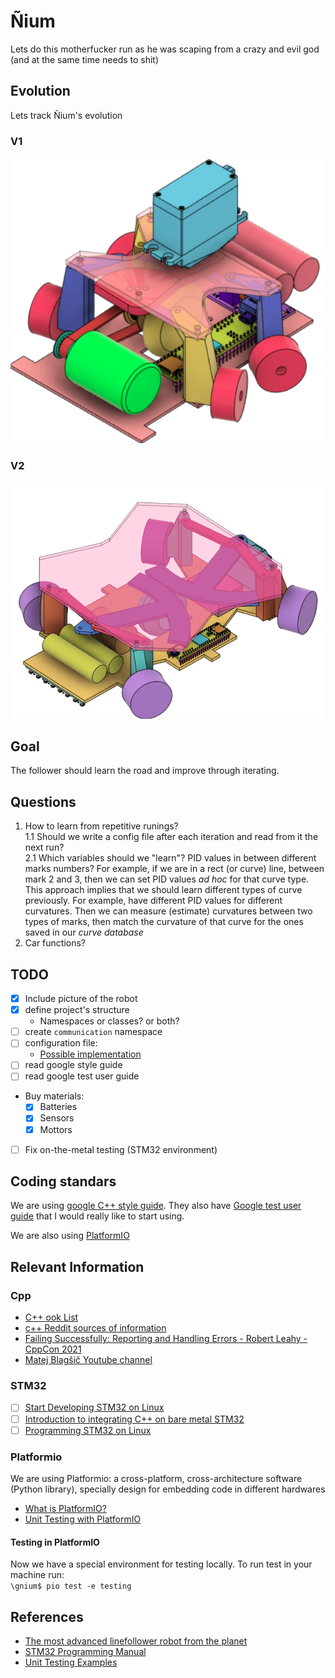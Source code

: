 # Ñium
Lets do this motherfucker run as he was scaping from a crazy and evil god (and at the same time needs to shit)

## Evolution
Lets track Ñium's evolution

### V1

![](img/gnium_v1.png)

### V2
![](img/gnium_v2.png)

## Goal
The follower should learn the road and improve through iterating.

## Questions
1. How to learn from repetitive runings?  
   1.1 Should we write a config file after each iteration and read from it the next run?  
   2.1 Which variables should we "learn"? PID values in between different marks numbers?
       For example, if we are in a rect (or curve) line, between mark 2 and 3, then we can set PID values *ad hoc* for that curve type. This approach implies that we should learn different types of curve previously. For example, have different PID values for different curvatures. Then we can measure (estimate) curvatures between two types of marks, then match the curvature of that curve for the ones saved in our *curve database*  
2. Car functions?

## TODO
- [X] Include picture of the robot
- [X] define project's structure
  + Namespaces or classes? or both?
- [ ] create `communication` namespace
- [ ] configuration file:
    + [Possible implementation](https://www.daniweb.com/programming/software-development/threads/185995/how-do-i-make-a-config-file)
- [ ] read google style guide
- [ ] read google test user guide
- Buy materials:
  + [X] Batteries 
  + [X] Sensors 
  + [X] Mottors
- [ ] Fix on-the-metal testing (STM32 environment)
## Coding standars
We are using [google C++ style guide](https://google.github.io/styleguide/cppguide.html).
They also have [Google test user guide](https://google.github.io/googletest/) that I would really like to start using.

We are also using [PlatformIO](https://docs.platformio.org/en/latest/what-is-platformio.html)

## Relevant Information
### Cpp
- [C++ ook List](https://stackoverflow.com/questions/388242/the-definitive-c-book-guide-and-list)
- [c++ Reddit sources of information](https://www.reddit.com/r/Python/comments/2xpjg9/whats_the_best_ways_to_learn_c_for_a_professional/)
- [Failing Successfully: Reporting and Handling Errors - Robert Leahy - CppCon 2021](https://www.youtube.com/watch?v=dQaRLmM7KKk)
- [Matej Blagšič Youtube channel](https://www.youtube.com/user/4Polha/videos)
### STM32
- [ ] [Start Developing STM32 on Linux](https://www.instructables.com/Start-Developing-STM32-on-Linux/)
- [ ] [Introduction to integrating C++ on bare metal STM32](https://www.youtube.com/watch?v=7xnUsPo_fG8)
- [ ] [Programming STM32 on Linux](https://olayiwolaayinde.medium.com/programming-stm32-on-linux-d6a6ee7a8d8d)
### Platformio
We are using Platformio: a cross-platform, cross-architecture software (Python library), specially design for embedding code in different hardwares
- [What is PlatformIO?](https://docs.platformio.org/en/latest/what-is-platformio.html)
- [Unit Testing with PlatformIO](https://piolabs.com/blog/insights/unit-testing-part-1.html)
#### Testing in PlatformIO
Now we have a special environment for testing locally. To run test in your machine run:  
`\gnium$ pio test -e testing `
## References
- [The most advanced linefollower robot from the planet](https://hbfsrobotics.com/linefollower)
- [STM32 Programming Manual](https://www.st.com/resource/en/programming_manual/pm0056-stm32f10xxx20xxx21xxxl1xxxx-cortexm3-programming-manual-stmicroelectronics.pdf) 
- [Unit Testing Examples](https://github.com/platformio/platformio-examples/tree/develop/unit-testing) 
